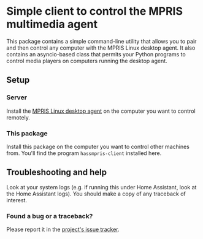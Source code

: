 # Simple client to control the MPRIS multimedia agent

This package contains a simple command-line utility that allows you to pair
and then control any computer with the MPRIS Linux desktop agent.  It also
contains an asyncio-based class that permits your Python programs to control
media players on computers running the desktop agent.

## Setup

### Server

Install the [MPRIS Linux desktop agent](https://github.com/Rudd-O/hassmpris_agent)
on the computer you want to control remotely.

### This package

Install this package on the computer you want to control other machines from.
You'll find the program `hassmpris-client` installed here.

## Troubleshooting and help

Look at your system logs (e.g. if running this under Home Assistant, look at the
Home Assistant logs).  You should make a copy of any traceback of interest.

### Found a bug or a traceback?

Please report it in the [project's issue tracker](https://github.com/Rudd-O/hassmpris_client/issues).
